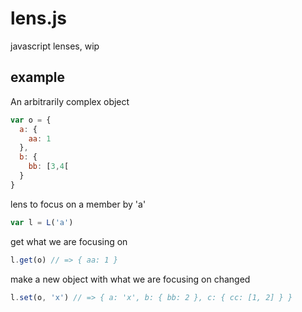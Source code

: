 lens.js
=======

javascript lenses, wip

example
-------

An arbitrarily complex object

```js
var o = {
  a: {
    aa: 1
  },
  b: {
    bb: [3,4[
  }
}
```

lens to focus on a member by 'a'

```js
var l = L('a')
```

get what we are focusing on

```js
l.get(o) // => { aa: 1 }
```

make a new object with what we are focusing on changed

```js
l.set(o, 'x') // => { a: 'x', b: { bb: 2 }, c: { cc: [1, 2] } }
```
